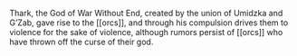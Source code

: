 Thark, the God of War Without End, created by the union of Umidzka and G’Zab, gave rise to the [[orcs]], and through his compulsion drives them to violence for the sake of violence, although rumors persist of [[orcs]] who have thrown off the curse of their god.


